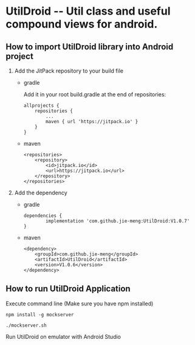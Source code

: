 # UtilDroid -- Util class and useful compound views for android.

## How to import UtilDroid library into Android project

1. Add the JitPack repository to your build file
    - gradle

        Add it in your root build.gradle at the end of repositories:

        ```
        allprojects {
            repositories {
                ...
                maven { url 'https://jitpack.io' }
            }
        }
        ```

    - maven

        ```
        <repositories>
            <repository>
                <id>jitpack.io</id>
                <url>https://jitpack.io</url>
            </repository>
        </repositories>
        ```

2. Add the dependency
    - gradle

        ```
        dependencies {
                implementation 'com.github.jie-meng:UtilDroid:V1.0.7'
        }
        ```

    - maven

        ```
        <dependency>
            <groupId>com.github.jie-meng</groupId>
            <artifactId>UtilDroid</artifactId>
            <version>V1.0.6</version>
        </dependency>
        ```

## How to run UtilDroid Application

Execute command line (Make sure you have npm installed)

```
npm install -g mockserver

./mockserver.sh

```

Run UtilDroid on emulator with Android Studio
